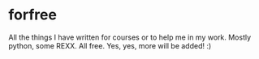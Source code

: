 # forfree
All the things I have written for courses or to help me in my work. Mostly python, some REXX. All free.  Yes, yes, more will be added! :)

